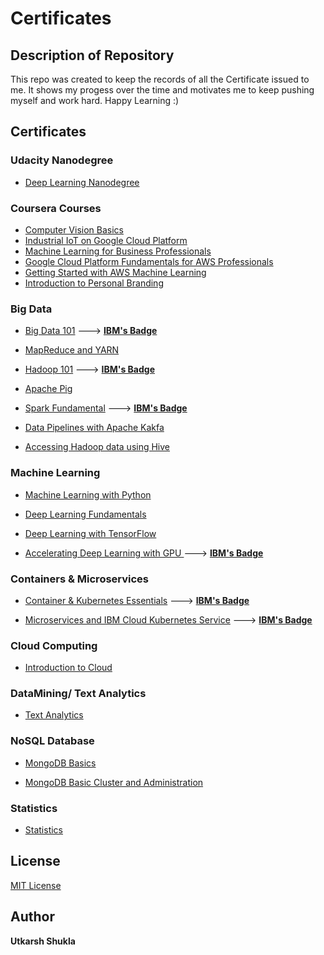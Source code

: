 # Certificates
## Description of Repository 
This repo was created to keep the records of all the Certificate issued to me. It shows my progess over the time and motivates me to keep pushing myself and work hard. Happy Learning :)

## Certificates

### Udacity Nanodegree

* [Deep Learning Nanodegree](https://confirm.udacity.com/QM2TUUTE)

### Coursera Courses
* [Computer Vision Basics](https://www.coursera.org/account/accomplishments/certificate/TWB5TLKGK32Y)
* [Industrial IoT on Google Cloud Platform](https://www.coursera.org/account/accomplishments/certificate/BC4KKMX6NW9W)
* [Machine Learning for Business Professionals](https://www.coursera.org/account/accomplishments/certificate/3R9CMV5J9CJT)
* [Google Cloud Platform Fundamentals for AWS Professionals](https://www.coursera.org/account/accomplishments/certificate/XXHXEJ4QVSRK)
* [Getting Started with AWS Machine Learning](https://www.coursera.org/account/accomplishments/certificate/9HVX5CKW3BYY)
* [Introduction to Personal Branding](https://www.coursera.org/account/accomplishments/certificate/V3KWJMEHH7HS)


### Big Data

* [Big Data 101](https://github.com/Utkarsh-Shukla12/Certificates/blob/master/Big_Data_IBM.pdf) ---> [**IBM's Badge**](https://www.youracclaim.com/badges/ac326c46-053f-4dcc-9525-ef50206c1483/linked_in_profile)


* [MapReduce and YARN](https://github.com/Utkarsh-Shukla12/Certificates/blob/master/mapreduce_IBM.pdf)

* [Hadoop 101](https://github.com/Utkarsh-Shukla12/Certificates/blob/master/Hadoop_IBM.pdf)  --->  [**IBM's Badge**](https://www.youracclaim.com/badges/82bb13d4-df2a-4cc5-a038-17cee24097c0/linked_in_profile)


* [Apache Pig](https://github.com/Utkarsh-Shukla12/Certificates/blob/master/ApachePig_IBM.pdf)

* [Spark Fundamental](https://github.com/Utkarsh-Shukla12/Certificates/blob/master/Spark_IBM.pdf)  ---> [**IBM's Badge**](https://www.youracclaim.com/badges/07241bef-c743-42b5-914d-c1b9c20dd0f5/linked_in_profile)

* [Data Pipelines with Apache Kakfa](https://github.com/Utkarsh-Shukla12/Certificates/blob/master/Kafka_IBM.pdf)
* [Accessing Hadoop data using Hive](https://github.com/Utkarsh-Shukla12/Certificates/blob/master/Hive_IBM.pdf)


### Machine Learning 

* [Machine Learning with Python](https://github.com/Utkarsh-Shukla12/Certificates/blob/master/MachineLearningwithPython_IBM.pdf)

* [Deep Learning Fundamentals](https://github.com/Utkarsh-Shukla12/Certificates/blob/master/DeepLearning_IBM.pdf)

* [Deep Learning with TensorFlow](https://github.com/Utkarsh-Shukla12/Certificates/blob/master/DeepLearningTensorFlow_IBM.pdf)

* [Accelerating Deep Learning with GPU ](https://github.com/Utkarsh-Shukla12/Certificates/blob/master/DeepLearningGPU_IBM.pdf) ---> [**IBM's Badge**](https://www.youracclaim.com/badges/04dc1955-3948-49f4-a3b6-f408a7de627f/linked_in_profile)

### Containers & Microservices

* [Container & Kubernetes Essentials](https://github.com/Utkarsh-Shukla12/Certificates/blob/master/Containers_cloud_IBM.pdf) ---> [**IBM's Badge**](https://www.youracclaim.com/badges/37cfde15-9f6d-41a1-88fa-bdf5fed1f79b/linked_in_profile)

* [Microservices and IBM Cloud Kubernetes Service](https://github.com/Utkarsh-Shukla12/Certificates/blob/master/Microservices_with_Istio_IBM.pdf)  ---> [**IBM's Badge**](https://www.youracclaim.com/badges/37cfde15-9f6d-41a1-88fa-bdf5fed1f79b/linked_in_profile)

### Cloud Computing
* [Introduction to Cloud](https://github.com/Utkarsh-Shukla12/Certificates/blob/master/Introduction%20to%20Cloud_IBM.pdf)

### DataMining/ Text Analytics
* [Text Analytics](https://github.com/Utkarsh-Shukla12/Certificates/blob/master/Text%20Analytics_IBM.pdf)

### NoSQL Database

* [MongoDB Basics](https://github.com/Utkarsh-Shukla12/Certificates/blob/master/MongoDBCertiUtkarsh.pdf)

* [MongoDB Basic Cluster and Administration](https://github.com/Utkarsh-Shukla12/Certificates/blob/master/M103_MongoDBUniversity.pdf)

### Statistics

* [Statistics](https://github.com/Utkarsh-Shukla12/Certificates/blob/master/Statistics_IBM.pdf)


## License

[MIT License](https://en.wikipedia.org/wiki/MIT_License)

## Author
**Utkarsh Shukla**
